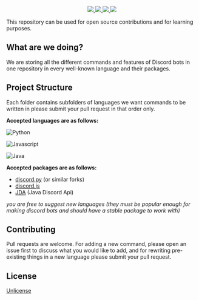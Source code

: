 

<p align = "center">
  <a href = "https://github.com/RKNpy/discord-bots-commands-collection/issues" >
    <img src = "https://img.shields.io/github/issues/RKNpy/discord-bots-commands-collection" />
  </a>
  <a href = "https://github.com/RKNpy/discord-bots-commands-collection/issues?q=is%3Aissue+is%3Aclosed" >
    <img src = "https://img.shields.io/github/issues-closed/RKNpy/discord-bots-commands-collection" />
  </a>
  <a href = "https://github.com/RKNpy/discord-bots-commands-collection/pulls" >
    <img src = "https://img.shields.io/github/issues-pr/RKNpy/discord-bots-commands-collection" />
  </a>
  <a href = "https://github.com/RKNpy/discord-bots-commands-collection/pulls?q=is%3Apr+is%3Aclosed" >
    <img src = "https://img.shields.io/github/issues-pr-closed/RKNpy/discord-bots-commands-collection" />
  </a>
</p> 


This repository can be used for open source contributions and for learning purposes.



## What are we doing?

We are storing all the different commands and features of Discord bots in one repository in every well-known language and their packages.


## Project Structure

Each folder contains subfolders of languages we want commands to be written in please submit your pull request in that order only.

**Accepted languages are as follows:**

![Python](https://img.shields.io/badge/Python-FFD43B?style=for-the-badge&logo=python&logoColor=blue
)

![Javascript](https://img.shields.io/badge/JavaScript-323330?style=for-the-badge&logo=javascript&logoColor=F7DF1E
)

![Java](https://img.shields.io/badge/Java-ED8B00?style=for-the-badge&logo=java&logoColor=white
)

**Accepted packages are as follows:**
- [discord.py](https://github.com/Rapptz/discord.py) (or similar forks)
- [discord.js](https://github.com/discordjs/discord.js)
- [JDA](https://github.com/DV8FromTheWorld/JDA) (Java Discord Api)

*you are free to suggest new languages (they must be popular enough for making discord bots and should have a stable package to work with)*


## Contributing
Pull requests are welcome. For adding a new command, please open an issue first to discuss what you would like to add, and for rewriting pre-existing things in a new language please submit your pull request.


## License
[Unlicense](https://choosealicense.com/licenses/unlicense/)

